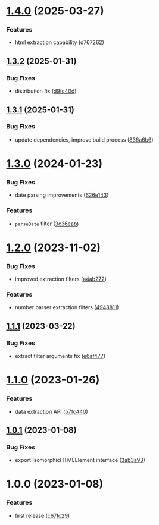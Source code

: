 # [1.4.0](https://github.com/KiraLT/isomorphic-htmlparser/compare/v1.3.2...v1.4.0) (2025-03-27)


### Features

* html extraction capability ([d767262](https://github.com/KiraLT/isomorphic-htmlparser/commit/d767262bd01fe5e4139c7dacfe1f246b7dfe13cc))

## [1.3.2](https://github.com/KiraLT/isomorphic-htmlparser/compare/v1.3.1...v1.3.2) (2025-01-31)


### Bug Fixes

* distribution fix ([d9fc40d](https://github.com/KiraLT/isomorphic-htmlparser/commit/d9fc40dd197fe88cb9ff12d87f3b953d485b3e56))

## [1.3.1](https://github.com/KiraLT/isomorphic-htmlparser/compare/v1.3.0...v1.3.1) (2025-01-31)


### Bug Fixes

* update dependencies, improve build process ([836a6b6](https://github.com/KiraLT/isomorphic-htmlparser/commit/836a6b6cae9ee43f723e688d7ae4927c5dc046be))

# [1.3.0](https://github.com/KiraLT/isomorphic-htmlparser/compare/v1.2.0...v1.3.0) (2024-01-23)


### Bug Fixes

* date parsing improvements ([626e143](https://github.com/KiraLT/isomorphic-htmlparser/commit/626e14341bb9068709735c5177aba0546575fffb))


### Features

* `parseDate` filter ([3c36eab](https://github.com/KiraLT/isomorphic-htmlparser/commit/3c36eabb8597898c00af5a17b05c55cdcb846e13))

# [1.2.0](https://github.com/KiraLT/isomorphic-htmlparser/compare/v1.1.1...v1.2.0) (2023-11-02)

### Bug Fixes

-   improved extraction filters ([a4ab272](https://github.com/KiraLT/isomorphic-htmlparser/commit/a4ab272e066b62a443e827bbb6259e2ce6a8a3ef))

### Features

-   number parser extraction filters ([4948811](https://github.com/KiraLT/isomorphic-htmlparser/commit/4948811ea4cc3aca3eb36e879f92a854fa13e0e8))

## [1.1.1](https://github.com/KiraLT/isomorphic-htmlparser/compare/v1.1.0...v1.1.1) (2023-03-22)

### Bug Fixes

-   extract filter arguments fix ([e6af477](https://github.com/KiraLT/isomorphic-htmlparser/commit/e6af4770d20219c126e0699d469b4552d523eaff))

# [1.1.0](https://github.com/KiraLT/isomorphic-htmlparser/compare/v1.0.1...v1.1.0) (2023-01-26)

### Features

-   data extraction API ([b7fc440](https://github.com/KiraLT/isomorphic-htmlparser/commit/b7fc4407f1aa77ecf8a8e80c325091e80b90728b))

## [1.0.1](https://github.com/KiraLT/isomorphic-htmlparser/compare/v1.0.0...v1.0.1) (2023-01-08)

### Bug Fixes

-   export IsomorphicHTMLElement interface ([3ab3a93](https://github.com/KiraLT/isomorphic-htmlparser/commit/3ab3a93df92173233b6f3ccde7e7d474ab8e62e8))

# 1.0.0 (2023-01-08)

### Features

-   first release ([c67fc29](https://github.com/KiraLT/isomorphic-htmlparser/commit/c67fc29b3765e4ff7b85dc2749ef136795ad34bc))
